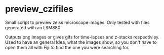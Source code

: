 # preview_czifiles
Small script to preview zeiss microscope images. Only tested with files generated with an LSM880

Outputs png images or gives gifs for time-lapses and z-stacks respectivley. Used to have an general Idea, what the images show, so you don't have to open them all with Fiji to find the one you were searching for.
